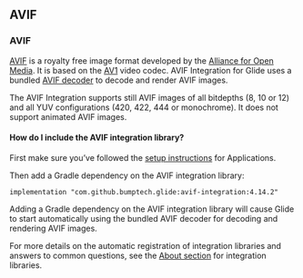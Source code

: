 
## **AVIF**


### **AVIF**

[AVIF](https://developer.android.com/about/versions/12/features#avif) is a royalty free image format developed by the [Alliance for Open Media](https://aomedia.org/). It is based on the [AV1](https://en.wikipedia.org/wiki/AV1) video codec. AVIF Integration for Glide uses a bundled [AVIF decoder](https://github.com/AOMediaCodec/libavif) to decode and render AVIF images.

The AVIF Integration supports still AVIF images of all bitdepths (8, 10 or 12) and all YUV configurations (420, 422, 444 or monochrome). It does not support animated AVIF images.


#### **How do I include the AVIF integration library?**

First make sure you’ve followed the [setup instructions](https://nickyshe.github.io/Glide-V4/#/Configurations#applications) for Applications.

Then add a Gradle dependency on the AVIF integration library:


```
implementation "com.github.bumptech.glide:avif-integration:4.14.2"
```


Adding a Gradle dependency on the AVIF integration library will cause Glide to start automatically using the bundled AVIF decoder for decoding and rendering AVIF images.

For more details on the automatic registration of integration libraries and answers to common questions, see the [About section](https://nickyshe.github.io/Glide-V4/#/About) for integration libraries.
